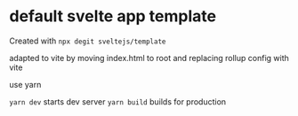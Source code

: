 # default svelte app template
Created with `npx degit sveltejs/template`

adapted to vite by moving index.html to root and replacing rollup config with vite

use yarn

`yarn dev` starts dev server
`yarn build` builds for production